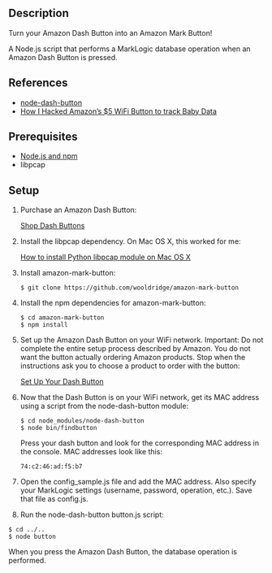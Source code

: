 ## Description

Turn your Amazon Dash Button into an Amazon Mark Button!

A Node.js script that performs a MarkLogic database operation when an
Amazon Dash Button is pressed.

## References

* [node-dash-button](https://www.npmjs.com/package/node-dash-button)
* [How I Hacked Amazon’s $5 WiFi Button to track Baby Data](https://medium.com/@edwardbenson/how-i-hacked-amazon-s-5-wifi-button-to-track-baby-data-794214b0bdd8)

## Prerequisites

* [Node.js and npm](http://nodejs.org)
* libpcap

## Setup

1. Purchase an Amazon Dash Button:

   [Shop Dash Buttons](http://www.amazon.com/gp/browse.html?node=10667898011)

2. Install the libpcap dependency. On Mac OS X, this worked for me:

   [How to install Python libpcap module on Mac OS X](http://stackoverflow.com/questions/27149377/how-to-install-python-libpcap-module-on-mac-os-x)

3. Install amazon-mark-button:

   ```
   $ git clone https://github.com/wooldridge/amazon-mark-button
   ```

4. Install the npm dependencies for amazon-mark-button:

   ```
   $ cd amazon-mark-button
   $ npm install
   ```

6. Set up the Amazon Dash Button on your WiFi network. Important: Do not
complete the entire setup process described by Amazon. You do not want the
button actually ordering Amazon products. Stop when the instructions ask you
to choose a product to order with the button:

   [Set Up Your Dash Button](https://www.amazon.com/gp/help/customer/display.html?nodeId=201746340)

7. Now that the Dash Button is on your WiFi network, get its MAC address using
a script from the node-dash-button module:

   ```
   $ cd node_modules/node-dash-button
   $ node bin/findbutton
   ```
   Press your dash button and look for the corresponding MAC address in the
   console. MAC addresses look like this:

   ```
   74:c2:46:ad:f5:b7
   ```

9. Open the config_sample.js file and add the MAC address. Also specify your
MarkLogic settings (username, password, operation, etc.). Save that file as
config.js.

10. Run the node-dash-button button.js script:

   ```
   $ cd ../..
   $ node button
   ```

   When you press the Amazon Dash Button, the database operation is performed.
